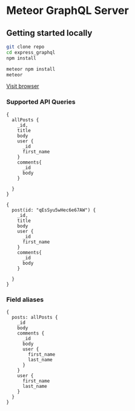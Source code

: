 # Meteor GraphQL Server

## Getting started locally

```bash
git clone repo
cd express_graphql
npm install

meteor npm install
meteor
```

[Visit browser](http://localhost:3000/graphql)

### Supported API Queries

```
{
  allPosts {
    _id,
    title
    body
    user {
      _id
      first_name
    }
    comments{
      _id
      body
    }

  }
}
```

```
{
  post(id: "qEsSyu5wHec6e67AW") {
    _id,
    title
    body
    user {
      _id
      first_name
    }
    comments{
      _id
      body
    }

  }
}
```

### Field aliases

```
{
  posts: allPosts {
    _id
    body
    comments {
      _id
      body
      user {
        first_name
        last_name
      }
    }
    user {
      first_name
      last_name
    }
  }
}
```
